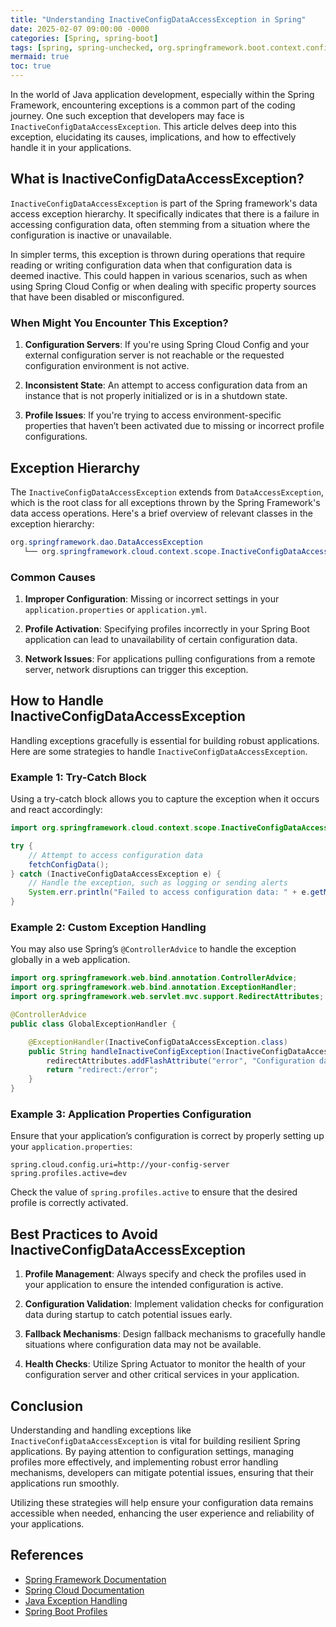 ```yaml
---
title: "Understanding InactiveConfigDataAccessException in Spring"
date: 2025-02-07 09:00:00 -0000
categories: [Spring, spring-boot]
tags: [spring, spring-unchecked, org.springframework.boot.context.config]
mermaid: true
toc: true
---
```



In the world of Java application development, especially within the Spring Framework, encountering exceptions is a common part of the coding journey. One such exception that developers may face is `InactiveConfigDataAccessException`. This article delves deep into this exception, elucidating its causes, implications, and how to effectively handle it in your applications.

## What is InactiveConfigDataAccessException?

`InactiveConfigDataAccessException` is part of the Spring framework's data access exception hierarchy. It specifically indicates that there is a failure in accessing configuration data, often stemming from a situation where the configuration is inactive or unavailable.

In simpler terms, this exception is thrown during operations that require reading or writing configuration data when that configuration data is deemed inactive. This could happen in various scenarios, such as when using Spring Cloud Config or when dealing with specific property sources that have been disabled or misconfigured.

### When Might You Encounter This Exception?

1. **Configuration Servers**: If you're using Spring Cloud Config and your external configuration server is not reachable or the requested configuration environment is not active.
  
2. **Inconsistent State**: An attempt to access configuration data from an instance that is not properly initialized or is in a shutdown state.

3. **Profile Issues**: If you're trying to access environment-specific properties that haven’t been activated due to missing or incorrect profile configurations.

## Exception Hierarchy

The `InactiveConfigDataAccessException` extends from `DataAccessException`, which is the root class for all exceptions thrown by the Spring Framework's data access operations. Here's a brief overview of relevant classes in the exception hierarchy:

```java
org.springframework.dao.DataAccessException
   └── org.springframework.cloud.context.scope.InactiveConfigDataAccessException
```

### Common Causes

1. **Improper Configuration**: Missing or incorrect settings in your `application.properties` or `application.yml`.

2. **Profile Activation**: Specifying profiles incorrectly in your Spring Boot application can lead to unavailability of certain configuration data.

3. **Network Issues**: For applications pulling configurations from a remote server, network disruptions can trigger this exception.

## How to Handle InactiveConfigDataAccessException

Handling exceptions gracefully is essential for building robust applications. Here are some strategies to handle `InactiveConfigDataAccessException`.

### Example 1: Try-Catch Block

Using a try-catch block allows you to capture the exception when it occurs and react accordingly:

```java
import org.springframework.cloud.context.scope.InactiveConfigDataAccessException;

try {
    // Attempt to access configuration data
    fetchConfigData();
} catch (InactiveConfigDataAccessException e) {
    // Handle the exception, such as logging or sending alerts
    System.err.println("Failed to access configuration data: " + e.getMessage());
}
```

### Example 2: Custom Exception Handling

You may also use Spring’s `@ControllerAdvice` to handle the exception globally in a web application.

```java
import org.springframework.web.bind.annotation.ControllerAdvice;
import org.springframework.web.bind.annotation.ExceptionHandler;
import org.springframework.web.servlet.mvc.support.RedirectAttributes;

@ControllerAdvice
public class GlobalExceptionHandler {

    @ExceptionHandler(InactiveConfigDataAccessException.class)
    public String handleInactiveConfigException(InactiveConfigDataAccessException ex, RedirectAttributes redirectAttributes) {
        redirectAttributes.addFlashAttribute("error", "Configuration data is inactive: " + ex.getMessage());
        return "redirect:/error";
    }
}
```

### Example 3: Application Properties Configuration

Ensure that your application’s configuration is correct by properly setting up your `application.properties`:

```properties
spring.cloud.config.uri=http://your-config-server
spring.profiles.active=dev
```

Check the value of `spring.profiles.active` to ensure that the desired profile is correctly activated.

## Best Practices to Avoid InactiveConfigDataAccessException

1. **Profile Management**: Always specify and check the profiles used in your application to ensure the intended configuration is active.

2. **Configuration Validation**: Implement validation checks for configuration data during startup to catch potential issues early.

3. **Fallback Mechanisms**: Design fallback mechanisms to gracefully handle situations where configuration data may not be available.

4. **Health Checks**: Utilize Spring Actuator to monitor the health of your configuration server and other critical services in your application.

## Conclusion

Understanding and handling exceptions like `InactiveConfigDataAccessException` is vital for building resilient Spring applications. By paying attention to configuration settings, managing profiles more effectively, and implementing robust error handling mechanisms, developers can mitigate potential issues, ensuring that their applications run smoothly.

Utilizing these strategies will help ensure your configuration data remains accessible when needed, enhancing the user experience and reliability of your applications.

## References

- [Spring Framework Documentation](https://docs.spring.io/spring-framework/docs/current/reference/html/web.html)
- [Spring Cloud Documentation](https://spring.io/projects/spring-cloud)
- [Java Exception Handling](https://docs.oracle.com/javase/tutorial/essential/exceptions/)
- [Spring Boot Profiles](https://docs.spring.io/spring-boot/docs/current/reference/html/boot-features-profiles.html)
